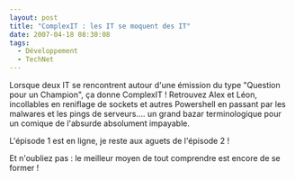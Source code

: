 ```yaml
---
layout: post
title: "ComplexIT : les IT se moquent des IT"
date: 2007-04-18 08:30:08
tags:
  - Développement
  - TechNet
---
```


Lorsque deux IT se rencontrent autour d'une émission du type "Question pour un Champion", ça donne ComplexIT&nbsp;!
Retrouvez Alex et Léon, incollables en reniflage de sockets et autres Powershell en passant par les malwares et les pings de serveurs…. un grand bazar terminologique pour un comique de l'absurde absolument impayable.

L'épisode 1 est en ligne, je reste aux aguets de l'épisode 2&nbsp;!

Et n'oubliez pas&nbsp;: le meilleur moyen de tout comprendre est encore de se former&nbsp;!
